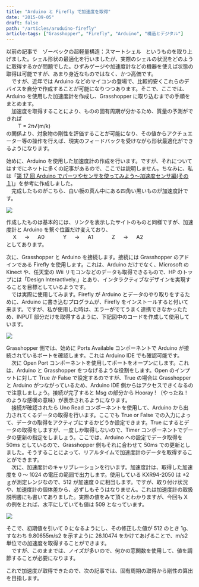 ```yaml
---
title: "Arduino と Firefly で加速度を取得"
date: "2015-09-05"
draft: false
path: "/articles/aruduino-firefly"
article-tags: ["Grasshopper", "Firefly", "Arduino", "構造とデジタル"]
---
```


以前の記事で　ゾーベックの超軽量構造：スマートシェル   というものを取り上げました。シェル形状の最適化を行いましたが、実際のシェルの状況をどのように取得するかが問題でした。ひずみゲージや加速度計などの機器を使えば状態の取得は可能ですが、あまり身近なものではなく、かつ高価です。  
　ですが、近年では Arduino などのマイコンの登場で、比較的安くこれらのデバイスを自分で作成することが可能になりつつあります。そこで、ここでは、Arduino を使用した加速度計を作成し、Grasshopper に取り込むまでの手順をまとめます。  
　加速度を取得することにより、ものの固有周期が分かるため、質量の予測ができれば  
　　 T = 2π√(m/k)  
の関係より、対象物の剛性を評価することが可能になり、その値からアクチュエーター等の操作を行えば、現実のフィードバックを受けながら形状最適化ができるようになります。

始めに、Arduino を使用した加速度計の作成を行います。ですが、それについてはすでにネットに多くの記事があるので、ここでは説明しません。ちなみに、私は「[第 17 回 Arduino でパーツやセンサを使ってみよう～加速度センサ編(その１)](http://deviceplus.jp/hobby/entry017/)」を参考に作成しました。  
　完成したものがこちら、白い板の真ん中にある四角い黒いものが加速度計です。

[![](http://1.bp.blogspot.com/-35HlAtn9pQY/VerzPQSDeXI/AAAAAAAAA20/NOk3HWMLXG8/s400/IMG_20150905_224850.JPG)](http://1.bp.blogspot.com/-35HlAtn9pQY/VerzPQSDeXI/AAAAAAAAA20/NOk3HWMLXG8/s1600/IMG_20150905_224850.JPG)

作成したものは基本的には、リンクを表示したサイトのものと同様ですが、加速度計と Arduino を繋ぐ位置だけ変えており、  
　 X 　 → 　 A0 　　　 Y 　 → 　 A1 　　　 Z 　 → 　 A2  
としてあります。

次に、Grasshopper と Arduino を接続します。接続には Grasshopper のアドインである Firefly を使用します。これは、Arduino だけでなく、Microsoft の Kinect や、任天堂の Wii リモコンなどのデータも取得できるもので、HP のトップには「Design Interactively.」とあり、インタラクティブなデザインを実現することを目標としているようです。  
　では実際に使用してみます。Firefly が Arduino とデータのやり取りをするために、Arduino に書き込むプログラムが、Firefly をインストールすると付いて来ます。ですが、私が使用した時は、エラーがでてうまく連携できなかったため、INPUT 部分だけを取得するように、下記図中のコードを作成して使用しています。

[![](http://4.bp.blogspot.com/-GaLR-xSAGXU/Ver3Zf4Yz2I/AAAAAAAAA3A/V33BLYXLDRs/s640/Uno%25E3%2581%258B%25E3%2582%2589%25E5%258A%25A0%25E9%2580%259F%25E5%25BA%25A6%25E5%258F%2596%25E5%25BE%2597.JPG)](http://4.bp.blogspot.com/-GaLR-xSAGXU/Ver3Zf4Yz2I/AAAAAAAAA3A/V33BLYXLDRs/s1600/Uno%25E3%2581%258B%25E3%2582%2589%25E5%258A%25A0%25E9%2580%259F%25E5%25BA%25A6%25E5%258F%2596%25E5%25BE%2597.JPG)

Grasshopper 側では、始めに Ports Available コンポーネントで Arduino が接続されているポートを確認します。これは Arduino IDE でも確認可能です。  
　次に Open Port コンポーネントを使用してポートをオープンにします。これは、Arduino と Grasshopper をつなげるような役割をします。Open のインプットに対して True か False で設定するのですが、True の場合は Grasshopper と Arduino がつながっているため、Arduino IDE 側からはアクセスできくなるので注意しましょう。接続が完了すると Msg の部分から Hooray ! （やったね！のような感嘆の意味）が表示されるようになります。  
　接続が確認されたら Uno Read コンポーネントを使用して、Arduino から出力されてくるデータの取得を行います。ここでも True or False での入力によって、データの取得をアクティブにするかどうか設定できます。True にするとデータの取得をしますが、一度しか取得しないので、Timer コンポーネントでデータの更新の指定をしましょう。ここでは、Arduino への設定でデータ取得を 50ms としているので、Grasshopper 側もそれに合わせて 50ms での更新としました。そうすることによって、リアルタイムで加速度計のデータを取得することができます。  
　次に、加速度計のキャリブレーションを行います。加速度計は、取得した加速度を 0 ～ 1024 の電圧の範囲で出力します。使用している KXR94-2050 は ±2 ｇが測定レンジなので、512 が加速度 0 に相当します。ですが、取り付け状況や、加速度計の個体差から、必ずしもそうはなりません。これは加速度計の取扱説明書にも書いてありました。実際の値をみて頂くとわかりますが、今回も X の例をとれば、水平にしていても値は 509 となっています。

[![](http://2.bp.blogspot.com/-pHzYHg3TabQ/VesA2qgkd5I/AAAAAAAAA3c/zf8b_vOGy1w/s640/%25E3%2582%25AD%25E3%2583%25A3%25E3%2583%25AA%25E3%2583%2596%25E3%2583%25AC%25E3%2583%25BC%25E3%2582%25B7%25E3%2583%25A7%25E3%2583%25B3%25E3%2581%25A8%25E7%25B5%2590%25E6%259E%259C.JPG)](http://2.bp.blogspot.com/-pHzYHg3TabQ/VesA2qgkd5I/AAAAAAAAA3c/zf8b_vOGy1w/s1600/%25E3%2582%25AD%25E3%2583%25A3%25E3%2583%25AA%25E3%2583%2596%25E3%2583%25AC%25E3%2583%25BC%25E3%2582%25B7%25E3%2583%25A7%25E3%2583%25B3%25E3%2581%25A8%25E7%25B5%2590%25E6%259E%259C.JPG)

そこで、初期値を引いて 0 になるようにし、その修正した値が 512 のとき 1g、すなわち 9.80655m/s2 を示すように 26.10474 をかけてあげることで、m/s2 単位での加速度を取得することができます。  
　ですが、このままでは、ノイズが多いので、何かの窓関数を使用して、値を調節することが必要になります。

これで加速度が取得できたので、次の記事では、固有周期の取得から剛性の算出を目指します。
